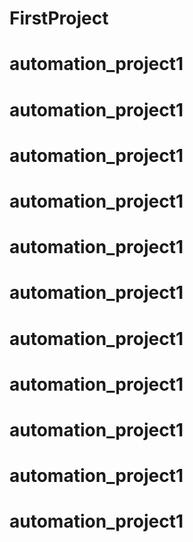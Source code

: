 # FirstProject
# automation_project1
# automation_project1
# automation_project1
# automation_project1
# automation_project1
# automation_project1
# automation_project1
# automation_project1
# automation_project1
# automation_project1
# automation_project1
